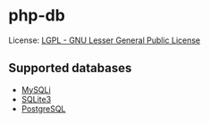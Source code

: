 # php-db

License: [LGPL - GNU Lesser General Public License](http://www.gnu.org/licenses/lgpl.html)

## Supported databases
 * [MySQLi](http://uk3.php.net/manual/en/book.mysqli.php)
 * [SQLite3](http://uk3.php.net/manual/en/book.sqlite3.php)
 * [PostgreSQL](http://uk3.php.net/manual/en/book.pgsql.php)
